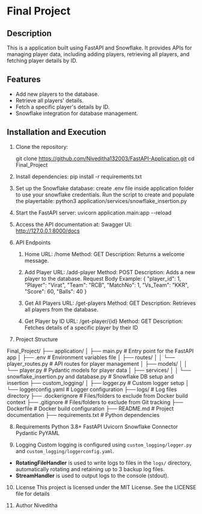 # Final Project

## Description
This is a application built using FastAPI and Snowflake. It provides APIs for managing player data, including adding players, retrieving all players, and fetching player details by ID.

## Features
- Add new players to the database.
- Retrieve all players' details.
- Fetch a specific player's details by ID.
- Snowflake integration for database management.

## Installation and Execution

1. Clone the repository:

   git clone https://github.com/Niveditha132003/FastAPI-Application.git
   cd Final_Project


2. Install dependencies:
   pip install -r requirements.txt


3. Set up the Snowflake database:
create .env file inside application folder to use your snowflake credentials.
Run the script to create and populate the playertable:
python3 application/services/snowflake_insertion.py


4. Start the FastAPI server:
uvicorn application.main:app --reload


5. Access the API documentation at:
Swagger UI: http://127.0.0.1:8000/docs


6. API Endpoints
      1. Home
         URL: /home
         Method: GET
         Description: Returns a welcome message.

      2. Add Player
         URL: /add-player
         Method: POST
         Description: Adds a new player to the database.
         Request Body Example:
         {
        "player_id": 1,
        "Player": "Virat",
        "Team": "RCB",
        "MatchNo": 1,
        "Vs_Team": "KKR",
        "Score": 60,
        "Balls": 40
          }


      3. Get All Players
         URL: /get-players
         Method: GET
         Description: Retrieves all players from the database.

      4. Get Player by ID
         URL: /get-player/{id}
         Method: GET
         Description: Fetches details of a specific player by their ID



7. Project Structure


Final_Project/
├── application/
│   ├── main.py                   # Entry point for the FastAPI app
│   ├── .env                      # Environment variables file
│   ├── routes/
│   │   └── player_routes.py      # API routes for player management
│   ├── models/
│   │   └── player.py             # Pydantic models for player data
│   ├── services/
│   │   └── snowflake_insertion.py and database.py              # Snowflake DB setup and insertion
├── custom_logging/
│   ├── logger.py                 # Custom logger setup
│   └── loggerconfig.yaml         # Logger configuration
├── logs/                         # Log files directory
├── .dockerignore                 # Files/folders to exclude from Docker build context
├── .gitignore                    # Files/folders to exclude from Git tracking
├── Dockerfile                    # Docker build configuration
├── README.md                     # Project documentation
├── requirements.txt              # Python dependencies




8. Requirements
Python 3.8+
FastAPI
Uvicorn
Snowflake Connector
Pydantic
PyYAML


9. Logging
Custom logging is configured using `custom_logging/logger.py` and `custom_logging/loggerconfig.yaml`.  
- **RotatingFileHandler** is used to write logs to files in the `logs/` directory, automatically rotating and retaining up to 3 backup log files.
- **StreamHandler** is used to output logs to the console (stdout).


10. License
This project is licensed under the MIT License. See the LICENSE file for details


11. Author
Niveditha
        






